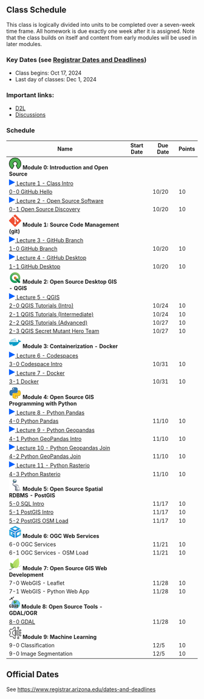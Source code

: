 
## Class Schedule

This class is logically divided into units to be completed over a seven-week time frame. All homework is due exactly one week after it is assigned. Note that the class builds on itself and content from early modules will be used in later modules.

### Key Dates (see [Registrar Dates and Deadlines](https://registrar.arizona.edu/dates-and-deadlines))
- Class begins: Oct 17, 2024
- Last day of classes:  Dec 1, 2024

### Important links:
- [D2L](https://d2l.arizona.edu/d2l/home/1526090)
- [Discussions](https://github.com/ua-gist604b-f24/syllabus/discussions)

### Schedule

|  **Name** | **Start Date** | **Due Date** | **Points** |
| --- | --- | --- | ---  |
|  **![open source](./media/open-source-32.png) Module 0: Introduction and Open Source** |  |  |  |
| [![zoom icon](media/play-icon.png) Lecture 1 - Class Intro](https://arizona.hosted.panopto.com/Panopto/Pages/Viewer.aspx?id=cb965e7c-2ccd-4ac6-9ea3-b2090144ebfd) | | | |
|  [0-0 GitHub Hello](https://classroom.github.com/a/IYSMI7Bz) | | 10/20 | 10 |
| [![zoom icon](media/play-icon.png) Lecture 2 - Open Source Software](https://arizona.hosted.panopto.com/Panopto/Pages/Viewer.aspx?id=4bc28b8c-548c-4ade-bfa1-b209013c23bd) | | | |
|  [0-1 Open Source Discovery](https://classroom.github.com/a/WREshqlr) | | 10/20 | 10 |
|  **![git](./media/git-32.png) Module 1: Source Code Management (git)** |  |  |  |
| [![zoom icon](media/play-icon.png) Lecture 3 - GitHub Branch](https://arizona.hosted.panopto.com/Panopto/Pages/Viewer.aspx?id=4d8f0640-1139-4570-b06c-b209016246e5) | | | |
|  [1-0 GitHub Branch](https://classroom.github.com/a/HC9jrGMc) | | 10/20 | 10 |
| [![zoom icon](media/play-icon.png) Lecture 4 - GitHub Desktop](https://arizona.hosted.panopto.com/Panopto/Pages/Viewer.aspx?id=e5e360e3-449f-4038-ac73-b20901576039) | | | |
|  [1-1 GitHub Desktop](https://classroom.github.com/a/SasmvBcB) | | 10/20 | 10 |
|  **![qgis](./media/qgis-32.png) Module 2: Open Source Desktop GIS - QGIS** |  |  |  | 
| [![zoom icon](media/play-icon.png) Lecture 5 - QGIS](https://arizona.hosted.panopto.com/Panopto/Pages/Viewer.aspx?id=6c642c9f-07aa-4928-b0a3-b209017c04bf) | | | |
|  [2-0 QGIS Tutorials (Intro)](https://classroom.github.com/a/MP_txIYc) |  | 10/24 | 10 |
|  [2-1 QGIS Tutorials (Intermediate)](https://classroom.github.com/a/TC0f571J) |  | 10/24 | 10 |
|  [2-2 QGIS Tutorials (Advanced)](https://classroom.github.com/a/4rT6omjS) |  | 10/27 | 10 |
|  [2-3 QGIS Secret Mutant Hero Team](https://classroom.github.com/a/wEBxVbR5) |  | 10/27 | 10 |
|  **![docker](./media/docker-32.png) Module 3: Containerization - Docker** |  |  |  |
| [![zoom icon](media/play-icon.png) Lecture 6 - Codespaces](https://arizona.hosted.panopto.com/Panopto/Pages/Viewer.aspx?id=44affad6-ab4c-4a47-a487-b20f016349ef) | | | |
|  [3-0 Codespace Intro](https://classroom.github.com/a/uHJUQeUo) | | 10/31 | 10 |
| [![zoom icon](media/play-icon.png) Lecture 7 - Docker](https://arizona.hosted.panopto.com/Panopto/Pages/Viewer.aspx?id=0db6aeb6-f8fb-480a-abea-b217001dbb0c) | | | |
|  [3-1 Docker](https://classroom.github.com/a/plfQTHoW) | | 10/31 | 10 |
|  **![python](./media/python-32.png) Module 4: Open Source GIS Programming with Python** |  |  |  |
| [![zoom icon](media/play-icon.png) Lecture 8 - Python Pandas](https://arizona.hosted.panopto.com/Panopto/Pages/Viewer.aspx?id=17cd8057-b202-4307-9615-b21d015ec8a2) | | | |
|  [4-0 Python Pandas](https://classroom.github.com/a/xfbK3tUx) |  | 11/10 | 10 |
| [![zoom icon](media/play-icon.png) Lecture 9 - Python Geopandas](https://arizona.hosted.panopto.com/Panopto/Pages/Viewer.aspx?id=8d358d4f-34fe-408a-ab50-b21d0175184c) | | | |
|  [4-1 Python GeoPandas Intro](https://classroom.github.com/a/H9hIc5v6) |  | 11/10 | 10 |
| [![zoom icon](media/play-icon.png) Lecture 10 - Python Geopandas Join](https://arizona.hosted.panopto.com/Panopto/Pages/Viewer.aspx?id=bf8ac25f-a0ba-4eb0-aac0-b21d018b1fa4) | | | |
|  [4-2 Python GeoPandas Join](https://classroom.github.com/a/IHkY0iqR) |  | 11/10 | 10 |
| [![zoom icon](media/play-icon.png) Lecture 11 - Python Rasterio](https://arizona.hosted.panopto.com/Panopto/Pages/Viewer.aspx?id=2b99340d-c4b8-4698-b240-b21e002278d4) | | | |
|  [4-3 Python Rasterio](https://classroom.github.com/a/aAqrvCD1)|  | 11/10 | 10 |
|  **![postgis](./media/postgis-32.png) Module 5: Open Source Spatial RDBMS - PostGIS** |  |  |  |
|  [5-0 SQL Intro](https://classroom.github.com/a/9fEOmZEw) |  | 11/17 | 10 |
|  [5-1 PostGIS Intro](https://classroom.github.com/a/xNsODn_X) |  | 11/17 | 10 |
|  [5-2 PostGIS OSM Load](https://classroom.github.com/a/r4mQrMkL) | | 11/17 | 10 |
|  **![postgis](./media/ogc-32.png) Module 6: OGC Web Services** |  |  |  |
|  6-0 OGC Services |  | 11/21 | 10 |
|  6-1 OGC Services - OSM Load | | 11/21 | 10 |
|  **![leaflet](./media/leaflet-32.png) Module 7: Open Source GIS Web Development** |  |  |  |
|  7-0 WebGIS - Leaflet |  | 11/28 | 10 |
|  7-1 WebGIS - Python Web App | | 11/28 | 10 |
|  **![leaflet](./media/gdal-32.png) Module 8: Open Source Tools - GDAL/OGR** |  |  |  |
|  [8-0 GDAL](https://classroom.github.com/a/6NLC_B6B) |  | 11/28 | 10 |
|  **![leaflet](./media/ml-32.png) Module 9: Machine Learning** |  |  |  |
|  9-0 Classification |  | 12/5 | 10 |
|  9-0 Image Segmentation |  | 12/5 | 10 |

## Official Dates
See https://www.registrar.arizona.edu/dates-and-deadlines

